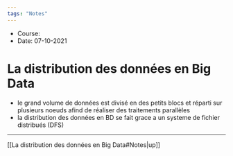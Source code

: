 ```yaml
---
tags: "Notes"
---
```


* Course:
* Date: 07-10-2021 


# La distribution des données en Big Data
* le grand volume de données est divisé en des petits blocs et réparti sur plusieurs noeuds afind de réaliser des traitements parallèles 
* la distribution des données en BD se fait grace a un systeme de fichier distribués (DFS)

---
[[La distribution des données en Big Data#Notes|up]]